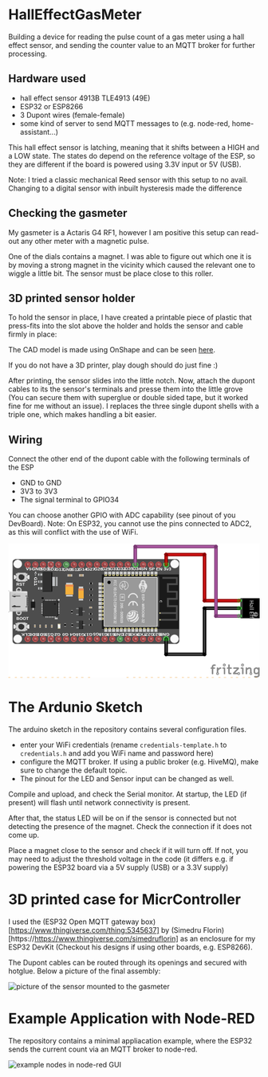 # HallEffectGasMeter

Building a device for reading the pulse count of a gas meter using a hall effect sensor, and sending the counter value to an MQTT broker for further processing.

## Hardware used

- hall effect sensor 4913B TLE4913 (49E)
- ESP32 or ESP8266
- 3 Dupont wires (female-female)
- some kind of server to send MQTT messages to (e.g. node-red, home-assistant...)

This hall effect sensor is latching, meaning that it shifts between a HIGH and a LOW state.
The states do depend on the reference voltage of the ESP, so they are different if the board is powered using 3.3V input or 5V (USB).

Note: I tried a classic mechanical Reed sensor with this setup to no avail. Changing to a digital sensor with inbuilt hysteresis made the difference

## Checking the gasmeter

My gasmeter is a Actaris G4 RF1, however I am positive this setup can read-out any other meter with a magnetic pulse.

One of the dials contains a magnet.
I was able to figure out which one it is by moving a strong magnet in the vicinity which caused the relevant one to wiggle a little bit.
The sensor must be place close to this roller.

## 3D printed sensor holder

To hold the sensor in place, I have created a printable piece of plastic that press-fits into the slot above the holder and holds the sensor and cable firmly in place: 

The CAD model is made using OnShape and can be seen [here](https://cad.onshape.com/documents/e0d259fd877c1182a09bbc17/w/994389497a324f97073d213b/e/8d6a3ead179d19c52f29340c?renderMode=0&uiState=62d9d468549a2247567e7bfb).

If you do not have a 3D printer, play dough should do just fine :)

After printing, the sensor slides into the little notch. Now, attach the dupont cables to its the sensor's terminals and presse them into the little grove (You can secure them with superglue or double sided tape, but it worked fine for me without an issue). I replaces the three single dupont shells with a triple one, which makes handling a bit easier.

## Wiring

Connect the other end of the dupont cable with the following terminals of the ESP

- GND to GND
- 3V3 to 3V3
- The signal terminal to GPIO34

You can choose another GPIO with ADC capability (see pinout of you DevBoard). Note: On ESP32, you cannot use the pins connected to ADC2, as this will conflict with the use of WiFi.

<img src="figs/fritzing-export.png" alt="wiring schematics">

# The Ardunio Sketch

The arduino sketch in the repository contains several configuration files.

- enter your WiFi credentials (rename `credentials-template.h` to `credentials.h` and add you WiFi name and password here)
- configure the MQTT broker. If using a public broker (e.g. HiveMQ), make sure to change the default topic.
- The pinout for the LED and Sensor input can be changed as well.

Compile and upload, and check the Serial monitor.
At startup, the LED (if present) will flash until network connectivity is present.

After that, the status LED will be on if the sensor is connected but not detecting the presence of the magnet. Check the connection if it does not come up.

Place a magnet close to the sensor and check if it will turn off. If not, you may need to adjust the threshold voltage in the code (it differs e.g. if powering the ESP32 board via a 5V supply (USB) or a 3.3V supply)

# 3D printed case for MicrController

I used the (ESP32 Open MQTT gateway box)[https://www.thingiverse.com/thing:5345637] by (Simedru Florin)[https://https://www.thingiverse.com/simedruflorin] as an enclosure for my ESP32 DevKit (Checkout his designs if using other boards, e.g. ESP8266).

The Dupont cables can be routed through its openings and secured with hotglue. Below a picture of the final assembly:

<img src="figs/mounted.jpg" alt="picture of the sensor mounted to the gasmeter">


# Example Application with Node-RED

The repository contains a minimal appliacation example, where the ESP32 sends the current count via an MQTT broker to node-red.

<img src="figs/mounted.jpg" alt="example nodes in node-red GUI">





